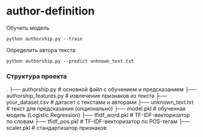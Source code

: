 # author-definition

Обучить модель
```
python authorship.py --train
```
Определить автора текста
```
python authorship.py --predict unknown_text.txt

```
### Структура проекта

.
├── authorship.py              # основной файл с обучением и предсказанием
├── authorship_features.py     # извлечение признаков из текста
├── your_dataset.csv           # датасет с текстами и авторами
├── unknown_text.txt           # текст для предсказания (опционально)
├── model.pkl                  # обученная модель (Logistic Regression)
├── tfidf_word.pkl             # TF-IDF-векторизатор по словам
├── tfidf_pos.pkl              # TF-IDF-векторизатор по POS-тегам
├── scaler.pkl                 # стандартизатор признаков

